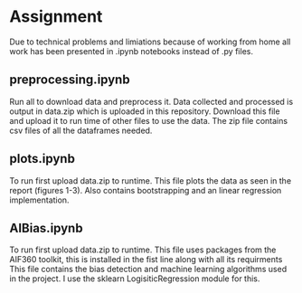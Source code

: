 # Assignment 

Due to technical problems and limiations because of working from home all work has been presented in .ipynb notebooks instead of .py files.

## preprocessing.ipynb
Run all to download data and preprocess it. Data collected and processed is output in data.zip which is uploaded in this repository. Download this file and upload it to run time of other files to use the data.
The zip file contains csv files of all the dataframes needed.

## plots.ipynb
To run first upload data.zip to runtime. This file plots the data as seen in the report (figures 1-3). Also contains bootstrapping and an linear regression implementation. 

## AIBias.ipynb
To run first upload data.zip to runtime. This file uses packages from the AIF360 toolkit, this is installed in the fist line along with all its requirments This file contains the bias detection and machine learning algorithms used in the project. I use the sklearn LogisiticRegression module for this.
